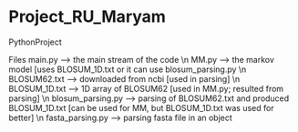 # Project_RU_Maryam
PythonProject

Files
main.py -->  the main stream of the code \n
MM.py --> the markov model [uses BLOSUM_1D.txt or it can use blosum_parsing.py \n
BLOSUM62.txt --> downloaded from ncbi [used in parsing] \n
BLOSUM_1D.txt --> 1D array of BLOSUM62 [used in MM.py; resulted from parsing] \n
blosum_parsing.py --> parsing of BLOSUM62.txt and produced BLOSUM_1D.txt [can be used for MM, but BLOSUM_1D.txt was used for better] \n
fasta_parsing.py --> parsing fasta file in an object
